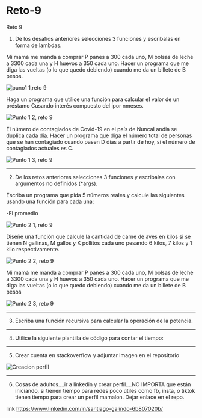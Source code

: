 # Reto-9
Reto 9

1) De los desafíos anteriores selecciones 3 funciones y escribalas en forma de lambdas.


Mi mamá me manda a comprar P panes a 300 cada uno, M bolsas de leche a 3300 cada una y H huevos a 350 cada uno. Hacer un programa que me diga las vueltas (o lo que quedo debiendo) cuando me da un billete de B pesos.

![puno1 1,reto 9](https://github.com/SantiagoGalindoHernandez19/Reto-9/assets/124641609/491856e9-65c9-457a-81db-164f0fc87536)

Haga un programa que utilice una función para calcular el valor de un préstamo Cusando interés compuesto del ipor nmeses.

![Punto 1 2, reto 9](https://github.com/SantiagoGalindoHernandez19/Reto-9/assets/124641609/42710b8a-0288-4875-9405-4aac195dd4a5)

El número de contagiados de Covid-19 en el país de NuncaLandia se duplica cada día. Hacer un programa que diga el número total de personas que se han contagiado cuando pasen D días a partir de hoy, si el número de contagiados actuales es C.

![Punto 1 3, reto 9](https://github.com/SantiagoGalindoHernandez19/Reto-9/assets/124641609/5755c7ea-77ad-4c70-b87d-eef41880fc82)


---

2) De los retos anteriores selecciones 3 funciones y escribalas con argumentos no definidos (*args).

Escriba un programa que pida 5 números reales y calcule las siguientes usando una función para cada una:

-El promedio

![Punto 2 1, reto 9](https://github.com/SantiagoGalindoHernandez19/Reto-9/assets/124641609/21e4b7a4-d060-4a07-89b5-ccd459ab0914)

Diseñe una función que calcule la cantidad de carne de aves en kilos si se tienen N gallinas, M gallos y K pollitos cada uno pesando 6 kilos, 7 kilos y 1 kilo respectivamente.

![Punto 2 2, reto 9](https://github.com/SantiagoGalindoHernandez19/Reto-9/assets/124641609/f3608ad9-d55a-412f-be3c-0e5e93a49a9e)

Mi mamá me manda a comprar P panes a 300 cada uno, M bolsas de leche a 3300 cada una y H huevos a 350 cada uno. Hacer un programa que me diga las vueltas (o lo que quedo debiendo) cuando me da un billete de B pesos

![Punto 2 3, reto 9](https://github.com/SantiagoGalindoHernandez19/Reto-9/assets/124641609/de1b995b-0db1-4d89-8e06-968786ed33a0)

---



3) Escriba una función recursiva para calcular la operación de la potencia.

--- 

4) Utilice la siguiente plantilla de código para contar el tiempo:

---

5) Crear cuenta en stackoverflow y adjuntar imagen en el repositorio

![Creacion perfil](https://user-images.githubusercontent.com/124641609/235537778-99630dcd-650f-4c0f-88e1-48af62091385.JPG)

---

6)  Cosas de adultos....ir a linkedin y crear perfil....NO IMPORTA que están iniciando, si tienen tiempo para redes poco útiles como fb, insta, o tiktok tienen tiempo para crear un perfil mamalon. Dejar enlace en el repo.

link
https://www.linkedin.com/in/santiago-galindo-6b807020b/
